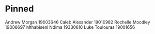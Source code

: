 # Pinned 
Andrew Morgan 19003646
Caleb Alexander 19010982
Rochelle Moodley 19006697
Mthabiseni Ndima 19330610
Luke Toulouras 19001656
